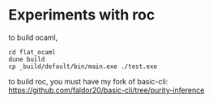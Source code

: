 # Experiments with roc

to build ocaml, 
```
cd flat_ocaml
dune build
cp _build/default/bin/main.exe ./test.exe
```
to build roc, you must have my fork of basic-cli: https://github.com/faldor20/basic-cli/tree/purity-inference
